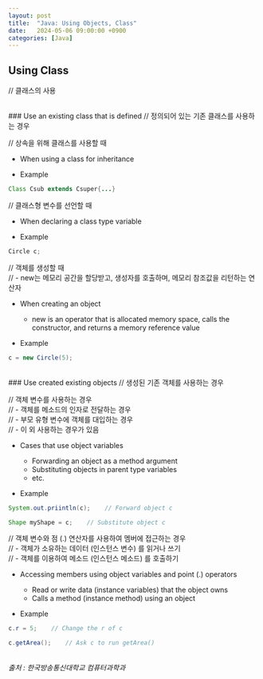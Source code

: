 ```yaml
---
layout: post
title:  "Java: Using Objects, Class"
date:   2024-05-06 09:00:00 +0900
categories: [Java]
---
```


## Using Class   
// 클래스의 사용   
   
<br />
### Use an existing class that is defined   
// 정의되어 있는 기존 클래스를 사용하는 경우   
   
// 상속을 위해 클래스를 사용할 때   
- When using a class for inheritance   
   
- Example   
   
```java
Class Csub extends Csuper{...}
```
   
// 클래스형 변수를 선언할 때   
- When declaring a class type variable   
   
- Example   
   
```java
Circle c;
```
   
// 객체를 생성할 때   
// - new는 메모리 공간을 할당받고, 생성자를 호출하며, 메모리 참조값을 리턴하는 연산자   
- When creating an object   
  - new is an operator that is allocated memory space, calls the constructor, and returns a memory reference value   
   
- Example   
   
```java
c = new Circle(5);
```
   
<br />
### Use created existing objects   
// 생성된 기존 객체를 사용하는 경우   
   
// 객체 변수를 사용하는 경우   
// - 객체를 메소드의 인자로 전달하는 경우   
// - 부모 유형 변수에 객체를 대입하는 경우   
// - 이 외 사용하는 경우가 있음   
- Cases that use object variables   
  - Forwarding an object as a method argument   
  - Substituting objects in parent type variables   
  - etc.   
   
- Example   
   
```java
System.out.priintln(c);    // Forward object c
```
   
```java
Shape myShape = c;    // Substitute object c
```
   
// 객체 변수와 점 (.) 연산자를 사용하여 멤버에 접근하는 경우   
// - 객체가 소유하는 데이터 (인스턴스 변수) 를 읽거나 쓰기   
// - 객체를 이용하여 메소드 (인스턴스 메소드) 를 호출하기   
- Accessing members using object variables and point (.) operators   
  - Read or write data (instance variables) that the object owns   
  - Calls a method (instance method) using an object   
   
- Example   
   
```java
c.r = 5;    // Change the r of c
```
   
```java
c.getArea();    // Ask c to run getArea()
```
   
<br />
<cite>출처 : 한국방송통신대학교 컴퓨터과학과</cite>
